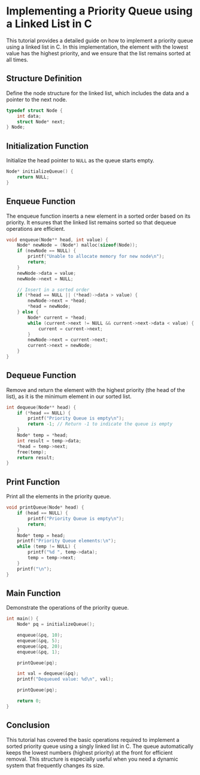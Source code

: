 
# Implementing a Priority Queue using a Linked List in C

This tutorial provides a detailed guide on how to implement a priority queue using a linked list in C. In this implementation, the element with the lowest value has the highest priority, and we ensure that the list remains sorted at all times.

## Structure Definition

Define the node structure for the linked list, which includes the data and a pointer to the next node.

```c
typedef struct Node {
    int data;
    struct Node* next;
} Node;
```

## Initialization Function

Initialize the head pointer to `NULL` as the queue starts empty.

```c
Node* initializeQueue() {
    return NULL;
}
```

## Enqueue Function

The enqueue function inserts a new element in a sorted order based on its priority. It ensures that the linked list remains sorted so that dequeue operations are efficient.

```c
void enqueue(Node** head, int value) {
    Node* newNode = (Node*) malloc(sizeof(Node));
    if (newNode == NULL) {
        printf("Unable to allocate memory for new node\n");
        return;
    }
    newNode->data = value;
    newNode->next = NULL;

    // Insert in a sorted order
    if (*head == NULL || (*head)->data > value) {
        newNode->next = *head;
        *head = newNode;
    } else {
        Node* current = *head;
        while (current->next != NULL && current->next->data < value) {
            current = current->next;
        }
        newNode->next = current->next;
        current->next = newNode;
    }
}
```

## Dequeue Function

Remove and return the element with the highest priority (the head of the list), as it is the minimum element in our sorted list.

```c
int dequeue(Node** head) {
    if (*head == NULL) {
        printf("Priority Queue is empty\n");
        return -1; // Return -1 to indicate the queue is empty
    }
    Node* temp = *head;
    int result = temp->data;
    *head = temp->next;
    free(temp);
    return result;
}
```

## Print Function

Print all the elements in the priority queue.

```c
void printQueue(Node* head) {
    if (head == NULL) {
        printf("Priority Queue is empty\n");
        return;
    }
    Node* temp = head;
    printf("Priority Queue elements:\n");
    while (temp != NULL) {
        printf("%d ", temp->data);
        temp = temp->next;
    }
    printf("\n");
}
```

## Main Function

Demonstrate the operations of the priority queue.

```c
int main() {
    Node* pq = initializeQueue();

    enqueue(&pq, 10);
    enqueue(&pq, 5);
    enqueue(&pq, 20);
    enqueue(&pq, 1);

    printQueue(pq);

    int val = dequeue(&pq);
    printf("Dequeued value: %d\n", val);

    printQueue(pq);

    return 0;
}
```

## Conclusion

This tutorial has covered the basic operations required to implement a sorted priority queue using a singly linked list in C. The queue automatically keeps the lowest numbers (highest priority) at the front for efficient removal. This structure is especially useful when you need a dynamic system that frequently changes its size.
```
